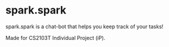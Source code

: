 # spark.spark
spark.spark is a chat-bot that helps you keep track of your tasks!

Made for CS2103T Individual Project (iP).
